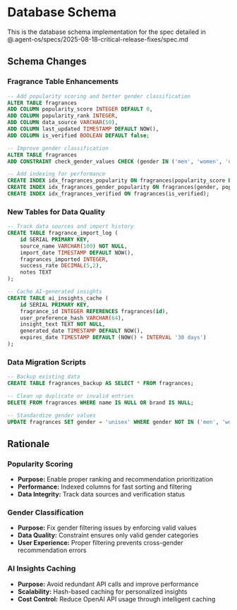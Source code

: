 # Database Schema

This is the database schema implementation for the spec detailed in @.agent-os/specs/2025-08-18-critical-release-fixes/spec.md

## Schema Changes

### Fragrance Table Enhancements

```sql
-- Add popularity scoring and better gender classification
ALTER TABLE fragrances
ADD COLUMN popularity_score INTEGER DEFAULT 0,
ADD COLUMN popularity_rank INTEGER,
ADD COLUMN data_source VARCHAR(50),
ADD COLUMN last_updated TIMESTAMP DEFAULT NOW(),
ADD COLUMN is_verified BOOLEAN DEFAULT false;

-- Improve gender classification
ALTER TABLE fragrances
ADD CONSTRAINT check_gender_values CHECK (gender IN ('men', 'women', 'unisex'));

-- Add indexing for performance
CREATE INDEX idx_fragrances_popularity ON fragrances(popularity_score DESC);
CREATE INDEX idx_fragrances_gender_popularity ON fragrances(gender, popularity_score DESC);
CREATE INDEX idx_fragrances_verified ON fragrances(is_verified);
```

### New Tables for Data Quality

```sql
-- Track data sources and import history
CREATE TABLE fragrance_import_log (
    id SERIAL PRIMARY KEY,
    source_name VARCHAR(100) NOT NULL,
    import_date TIMESTAMP DEFAULT NOW(),
    fragrances_imported INTEGER,
    success_rate DECIMAL(5,2),
    notes TEXT
);

-- Cache AI-generated insights
CREATE TABLE ai_insights_cache (
    id SERIAL PRIMARY KEY,
    fragrance_id INTEGER REFERENCES fragrances(id),
    user_preference_hash VARCHAR(64),
    insight_text TEXT NOT NULL,
    generated_date TIMESTAMP DEFAULT NOW(),
    expires_date TIMESTAMP DEFAULT (NOW() + INTERVAL '30 days')
);
```

### Data Migration Scripts

```sql
-- Backup existing data
CREATE TABLE fragrances_backup AS SELECT * FROM fragrances;

-- Clean up duplicate or invalid entries
DELETE FROM fragrances WHERE name IS NULL OR brand IS NULL;

-- Standardize gender values
UPDATE fragrances SET gender = 'unisex' WHERE gender NOT IN ('men', 'women');
```

## Rationale

### Popularity Scoring

- **Purpose:** Enable proper ranking and recommendation prioritization
- **Performance:** Indexed columns for fast sorting and filtering
- **Data Integrity:** Track data sources and verification status

### Gender Classification

- **Purpose:** Fix gender filtering issues by enforcing valid values
- **Data Quality:** Constraint ensures only valid gender categories
- **User Experience:** Proper filtering prevents cross-gender recommendation errors

### AI Insights Caching

- **Purpose:** Avoid redundant API calls and improve performance
- **Scalability:** Hash-based caching for personalized insights
- **Cost Control:** Reduce OpenAI API usage through intelligent caching
